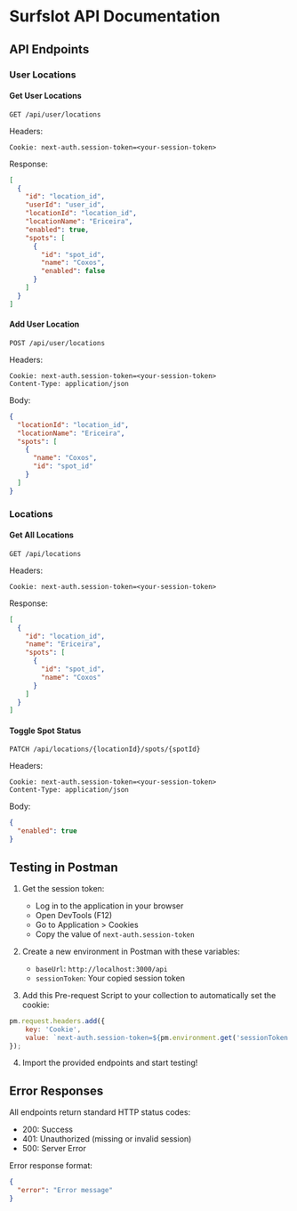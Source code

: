 # Surfslot API Documentation

## API Endpoints

### User Locations

#### Get User Locations
```http
GET /api/user/locations
```

Headers:
```
Cookie: next-auth.session-token=<your-session-token>
```

Response:
```json
[
  {
    "id": "location_id",
    "userId": "user_id",
    "locationId": "location_id",
    "locationName": "Ericeira",
    "enabled": true,
    "spots": [
      {
        "id": "spot_id",
        "name": "Coxos",
        "enabled": false
      }
    ]
  }
]
```

#### Add User Location
```http
POST /api/user/locations
```

Headers:
```
Cookie: next-auth.session-token=<your-session-token>
Content-Type: application/json
```

Body:
```json
{
  "locationId": "location_id",
  "locationName": "Ericeira",
  "spots": [
    {
      "name": "Coxos",
      "id": "spot_id"
    }
  ]
}
```

### Locations

#### Get All Locations
```http
GET /api/locations
```

Headers:
```
Cookie: next-auth.session-token=<your-session-token>
```

Response:
```json
[
  {
    "id": "location_id",
    "name": "Ericeira",
    "spots": [
      {
        "id": "spot_id",
        "name": "Coxos"
      }
    ]
  }
]
```

#### Toggle Spot Status
```http
PATCH /api/locations/{locationId}/spots/{spotId}
```

Headers:
```
Cookie: next-auth.session-token=<your-session-token>
Content-Type: application/json
```

Body:
```json
{
  "enabled": true
}
```

## Testing in Postman

1. Get the session token:
   - Log in to the application in your browser
   - Open DevTools (F12)
   - Go to Application > Cookies
   - Copy the value of `next-auth.session-token`

2. Create a new environment in Postman with these variables:
   - `baseUrl`: `http://localhost:3000/api`
   - `sessionToken`: Your copied session token

3. Add this Pre-request Script to your collection to automatically set the cookie:
```javascript
pm.request.headers.add({
    key: 'Cookie',
    value: `next-auth.session-token=${pm.environment.get('sessionToken')}`
});
```

4. Import the provided endpoints and start testing!

## Error Responses

All endpoints return standard HTTP status codes:

- 200: Success
- 401: Unauthorized (missing or invalid session)
- 500: Server Error

Error response format:
```json
{
  "error": "Error message"
}
```
